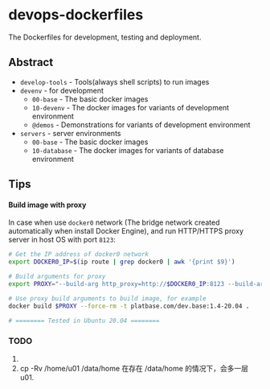 # devops-dockerfiles

The Dockerfiles for development, testing and deployment.

## Abstract

- `develop-tools` - Tools(always shell scripts) to run images
- `devenv` - for development
  - `00-base` - The basic docker images
  - `10-devenv` - The docker images for variants of development environment
  - `@demos` - Demonstrations for variants of development environment
- `servers` - server environments
  - `00-base` - The basic docker images
  - `10-database` - The docker images for variants of database environment

## Tips

#### Build image with proxy

In case when use `docker0` network (The bridge network created automatically when install Docker Engine), and run HTTP/HTTPS proxy server in host OS with port `8123`:

```bash
# Get the IP address of docker0 network
export DOCKER0_IP=$(ip route | grep docker0 | awk '{print $9}')

# Build arguments for proxy
export PROXY="--build-arg http_proxy=http://$DOCKER0_IP:8123 --build-arg https_proxy=http://$DOCKER0_IP:8123"

# Use proxy build arguments to build image, for example
docker build $PROXY --force-rm -t platbase.com/dev.base:1.4-20.04 .

# ======== Tested in Ubuntu 20.04 ========
```

### TODO

1. 
2. cp -Rv /home/u01 /data/home 在存在 /data/home 的情况下，会多一层 u01.
